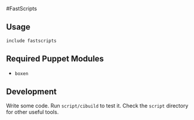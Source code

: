 #FastScripts

## Usage

```puppet
include fastscripts
```

## Required Puppet Modules

* `boxen`

## Development

Write some code. Run `script/cibuild` to test it. Check the `script`
directory for other useful tools.
